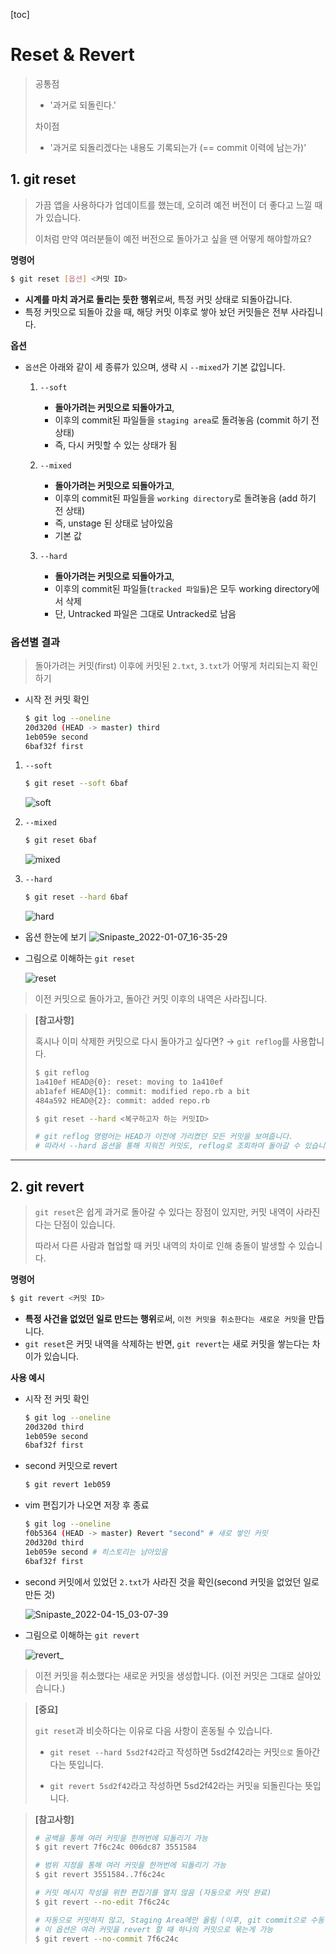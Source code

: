 [toc]

# Reset & Revert

> 공통점
>
> - '과거로 되돌린다.'  
>
> 차이점
>
> - '과거로 되돌리겠다는 내용도 기록되는가 (== commit 이력에 남는가)’



## 1. git reset

> 가끔 앱을 사용하다가 업데이트를 했는데, 오히려 예전 버전이 더 좋다고 느낄 때가 있습니다. 
>
> 이처럼 만약 여러분들이 예전 버전으로 돌아가고 싶을 땐 어떻게 해야할까요?



**명령어**

```bash
$ git reset [옵션] <커밋 ID>
```

- **시계를 마치 과거로 돌리는 듯한 행위**로써, 특정 커밋 상태로 되돌아갑니다.
- 특정 커밋으로 되돌아 갔을 때, 해당 커밋 이후로 쌓아 놨던 커밋들은 전부 사라집니다.



**옵션**

- `옵션`은 아래와 같이 세 종류가 있으며, 생략 시 `--mixed`가 기본 값입니다.

  1. `--soft`

     - **돌아가려는 커밋으로 되돌아가고**,
     - 이후의 commit된 파일들을 `staging area`로 돌려놓음 (commit 하기 전 상태)
     - 즉, 다시 커밋할 수 있는 상태가 됨

  2. `--mixed`

     - **돌아가려는 커밋으로 되돌아가고**,
     - 이후의 commit된 파일들을 `working directory`로 돌려놓음 (add 하기 전 상태)
     - 즉, unstage 된 상태로 남아있음
     - 기본 값

  3. `--hard`

     - **돌아가려는 커밋으로 되돌아가고**,
     - 이후의 commit된 파일들(`tracked 파일들`)은 모두 working directory에서 삭제
     - 단, Untracked 파일은 그대로 Untracked로 남음




### 옵션별 결과

> 돌아가려는 커밋(first) 이후에 커밋된 `2.txt`, `3.txt`가 어떻게 처리되는지 확인하기

- 시작 전 커밋 확인

  ```bash
  $ git log --oneline
  20d320d (HEAD -> master) third
  1eb059e second
  6baf32f first
  ```

1. `--soft`

   ```bash
   $ git reset --soft 6baf
   ```

   ![soft](04_reset_revert.assets/soft.png)

2. `--mixed`

   ```bash
   $ git reset 6baf
   ```

   ![mixed](04_reset_revert.assets/mixed.png)

3. `--hard`

   ```bash
   $ git reset --hard 6baf
   ```

   ![hard](04_reset_revert.assets/hard.png)



- 옵션 한눈에 보기
  ![Snipaste_2022-01-07_16-35-29](assets/Snipaste_2022-01-07_16-35-29.png)



- 그림으로 이해하는 `git reset`

  ![reset](assets/reset.png)

> 이전 커밋으로 돌아가고, 돌아간 커밋 이후의 내역은 사라집니다.



> **[참고사항]**
>
> 혹시나 이미 삭제한 커밋으로 다시 돌아가고 싶다면? → `git reflog`를 사용합니다.
>
> ```bash
> $ git reflog
> 1a410ef HEAD@{0}: reset: moving to 1a410ef
> ab1afef HEAD@{1}: commit: modified repo.rb a bit
> 484a592 HEAD@{2}: commit: added repo.rb
> 
> $ git reset --hard <복구하고자 하는 커밋ID>
> 
> # git reflog 명령어는 HEAD가 이전에 가리켰던 모든 커밋을 보여줍니다.
> # 따라서 --hard 옵션을 통해 지워진 커밋도, reflog로 조회하여 돌아갈 수 있습니다.
> ```



---



## 2. git revert

> `git reset`은 쉽게 과거로 돌아갈 수 있다는 장점이 있지만, 커밋 내역이 사라진다는 단점이 있습니다. 
>
> 따라서 다른 사람과 협업할 때 커밋 내역의 차이로 인해 충돌이 발생할 수 있습니다.



**명령어**

```bash
$ git revert <커밋 ID>
```

- **특정 사건을 없었던 일로 만드는 행위**로써, `이전 커밋을 취소한다는 새로운 커밋`을 만듭니다.
- `git reset`은 커밋 내역을 삭제하는 반면, `git revert`는 새로 커밋을 쌓는다는 차이가 있습니다.



**사용 예시**

- 시작 전 커밋 확인

  ```bash
  $ git log --oneline
  20d320d third
  1eb059e second
  6baf32f first
  ```

- second 커밋으로 revert

  ```bash
  $ git revert 1eb059
  ```

- vim 편집기가 나오면 저장 후 종료

  ```bash
  $ git log --oneline
  f0b5364 (HEAD -> master) Revert "second" # 새로 쌓인 커밋
  20d320d third
  1eb059e second # 히스토리는 남아있음
  6baf32f first
  ```

- second 커밋에서 있었던 `2.txt`가 사라진 것을 확인(second 커밋을 없었던 일로 만든 것)

  ![Snipaste_2022-04-15_03-07-39](assets/Snipaste_2022-04-15_03-07-39.png)



- 그림으로 이해하는 `git revert`

  ![revert_](assets/revert_.png)

> 이전 커밋을 취소했다는 새로운 커밋을 생성합니다. (이전 커밋은 그대로 살아있습니다.)



> **[중요]**
>
> `git reset`과 비슷하다는 이유로 다음 사항이 혼동될 수 있습니다. 
>
> - `git reset --hard 5sd2f42`라고 작성하면 5sd2f42라는 커밋`으로` 돌아간다는 뜻입니다.
>
> - `git revert 5sd2f42`라고 작성하면 5sd2f42라는 커밋`을` 되돌린다는 뜻입니다.



> **[참고사항]**
>
> ```bash
> # 공백을 통해 여러 커밋을 한꺼번에 되돌리기 가능
> $ git revert 7f6c24c 006dc87 3551584
> 
> # 범위 지정을 통해 여러 커밋을 한꺼번에 되돌리기 가능
> $ git revert 3551584..7f6c24c
> 
> # 커밋 메시지 작성을 위한 편집기를 열지 않음 (자동으로 커밋 완료)
> $ git revert --no-edit 7f6c24c
> 
> # 자동으로 커밋하지 않고, Staging Area에만 올림 (이후, git commit으로 수동 커밋)
> # 이 옵션은 여러 커밋을 revert 할 때 하나의 커밋으로 묶는게 가능
> $ git revert --no-commit 7f6c24c
> ```